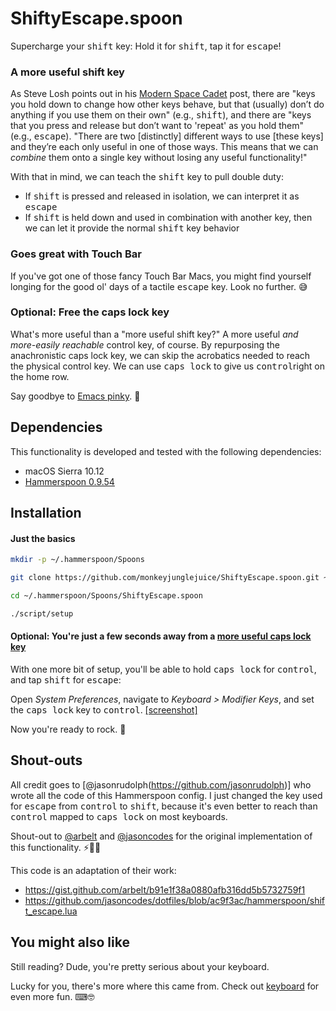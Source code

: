 # ShiftyEscape.spoon

Supercharge your <kbd>shift</kbd> key: Hold it for <kbd>shift</kbd>, tap it for <kbd>escape</kbd>! 

### A more useful shift key

As Steve Losh points out in his [Modern Space Cadet](http://stevelosh.com/blog/2012/10/a-modern-space-cadet/#shift-escape) post, there are "keys you hold down to change how other keys behave, but that (usually) don’t do anything if you use them on their own" (e.g., <kbd>shift</kbd>), and there are "keys that you press and release but don’t want to 'repeat' as you hold them" (e.g., <kbd>escape</kbd>). "There are two [distinctly] different ways to use [these keys] and they’re each only useful in one of those ways. This means that we can *combine* them onto a single key without losing any useful functionality!"

With that in mind, we can teach the <kbd>shift</kbd> key to pull double duty:

- If <kbd>shift</kbd> is pressed and released in isolation, we can interpret it as <kbd>escape</kbd>
- If <kbd>shift</kbd> is held down and used in combination with another key, then we can let it provide the normal <kbd>shift</kbd> key behavior

### Goes great with Touch Bar

If you've got one of those fancy Touch Bar Macs, you might find yourself longing for the good ol' days of a tactile <kbd>escape</kbd> key. Look no further. 😅

### Optional: Free the caps lock key

What's more useful than a "more useful shift key?" A more useful *and more-easily reachable* control key, of course. By repurposing the anachronistic caps lock key, we can skip the acrobatics needed to reach the physical control key. We can use <kbd>caps lock</kbd> to give us <kbd>control</kbd>right on the home row.

Say goodbye to [Emacs pinky](http://wiki.c2.com/?EmacsPinky). 👋

## Dependencies

This functionality is developed and tested with the following dependencies:

- macOS Sierra 10.12
- [Hammerspoon 0.9.54][hammerspoon]

## Installation

#### Just the basics

```sh
mkdir -p ~/.hammerspoon/Spoons

git clone https://github.com/monkeyjunglejuice/ShiftyEscape.spoon.git ~/.hammerspoon/Spoons/ShiftyEscape.spoon

cd ~/.hammerspoon/Spoons/ShiftyEscape.spoon

./script/setup
```

#### Optional: You're just a few seconds away from a [more useful caps lock key](#optional-a-more-useful-caps-lock-key)

With one more bit of setup, you'll be able to hold <kbd>caps lock</kbd> for <kbd>control</kbd>, and tap <kbd>shift</kbd> for <kbd>escape</kbd>:

Open *System Preferences*, navigate to *Keyboard > Modifier Keys*, and set the <kbd>caps lock</kbd> key to <kbd>control</kbd>. [[screenshot]](https://user-images.githubusercontent.com/2988/27111039-7f620442-507b-11e7-9bcf-93d46e14af13.png)

Now you're ready to rock. 🤘

## Shout-outs

All credit goes to [@jasonrudolph(https://github.com/jasonrudolph)] who wrote all the code of this Hammerspoon config. I just changed the key used for <kbd>escape</kbd> from <kbd>control</kbd> to <kbd>shift</kbd>, because it's even better to reach than <kbd>control</kbd> mapped to <kbd>caps lock</kbd> on most keyboards.

Shout-out to [@arbelt](https://github.com/arbelt) and [@jasoncodes](https://github.com/jasoncodes) for the original implementation of this functionality. ⚡️🍻🌟

This code is an adaptation of their work:

- <https://gist.github.com/arbelt/b91e1f38a0880afb316dd5b5732759f1>
- <https://github.com/jasoncodes/dotfiles/blob/ac9f3ac/hammerspoon/shift_escape.lua>

## You might also like

Still reading? Dude, you're pretty serious about your keyboard.

Lucky for you, there's more where this came from. Check out [keyboard](https://github.com/jasonrudolph/keyboard) for even more fun. ⌨🤓

[hammerspoon]: http://www.hammerspoon.org
